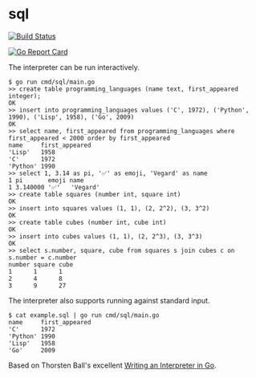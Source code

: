 # sql

<a href="https://github.com/vegarsti/sql/actions"><img src="https://github.com/vegarsti/sql/workflows/test/badge.svg" alt="Build Status"></a>

[![Go Report Card](https://goreportcard.com/badge/github.com/vegarsti/sql)](https://goreportcard.com/report/github.com/vegarsti/sql)

The interpreter can be run interactively.

```
$ go run cmd/sql/main.go
>> create table programming_languages (name text, first_appeared integer);
OK
>> insert into programming_languages values ('C', 1972), ('Python', 1990), ('Lisp', 1958), ('Go', 2009)
OK
>> select name, first_appeared from programming_languages where first_appeared < 2000 order by first_appeared
name     first_appeared
'Lisp'   1958
'C'      1972
'Python' 1990
>> select 1, 3.14 as pi, '✅' as emoji, 'Vegard' as name
1 pi       emoji name
1 3.140000 '✅'   'Vegard'
>> create table squares (number int, square int)
OK
>> insert into squares values (1, 1), (2, 2^2), (3, 3^2)
OK
>> create table cubes (number int, cube int)
OK
>> insert into cubes values (1, 1), (2, 2^3), (3, 3^3)
OK
>> select s.number, square, cube from squares s join cubes c on s.number = c.number
number square cube
1      1      1
2      4      8
3      9      27
```

The interpreter also supports running against standard input.

```
$ cat example.sql | go run cmd/sql/main.go
name     first_appeared
'C'      1972
'Python' 1990
'Lisp'   1958
'Go'     2009
```

Based on Thorsten Ball's excellent [Writing an Interpreter in Go](https://interpreterbook.com/).
